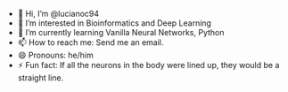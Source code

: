 - 👋 Hi, I’m @lucianoc94
- 👀 I’m interested in Bioinformatics and Deep Learning
- 🌱 I’m currently learning Vanilla Neural Networks, Python 
- 📫 How to reach me: Send me an email.
- 😄 Pronouns: he/him
- ⚡ Fun fact: If all the neurons in the body were lined up, they would be a straight line.

<!---
lucianoc94/lucianoc94 is a ✨ special ✨ repository because its `README.md` (this file) appears on your GitHub profile.
You can click the Preview link to take a look at your changes.
--->
